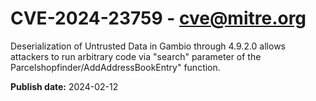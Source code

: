 # CVE-2024-23759 - cve@mitre.org

Deserialization of Untrusted Data in Gambio through 4.9.2.0 allows attackers to run arbitrary code via "search" parameter of the Parcelshopfinder/AddAddressBookEntry" function.

**Publish date:** 2024-02-12
